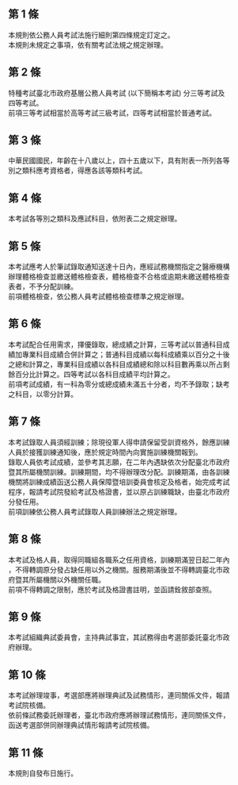 第 1 條
-------
本規則依公務人員考試法施行細則第四條規定訂定之。  
本規則未規定之事項，依有關考試法規之規定辦理。

第 2 條
-------
特種考試臺北市政府基層公務人員考試 (以下簡稱本考試) 分三等考試及  
四等考試。  
前項三等考試相當於高等考試三級考試，四等考試相當於普通考試。

第 3 條
-------
中華民國國民，年齡在十八歲以上，四十五歲以下，具有附表一所列各等  
別之類科應考資格者，得應各該等類科考試。

第 4 條
-------
本考試各等別之類科及應試科目，依附表二之規定辦理。

第 5 條
-------
本考試應考人於筆試錄取通知送達十日內，應經試務機關指定之醫療機構  
辦理體格檢查並繳送體格檢查表，體格檢查不合格或逾期未繳送體格檢查  
表者，不予分配訓練。  
前項體格檢查，依公務人員考試體格檢查標準之規定辦理。

第 6 條
-------
本考試配合任用需求，擇優錄取，總成績之計算，三等考試以普通科目成  
績加專業科目成績合併計算之；普通科目成績以每科成績乘以百分之十後  
之總和計算之，專業科目成績以各科目成績總和除以科目數再乘以所占剩  
餘百分比計算之。四等考試以各科目成績平均計算之。  
前項考試成績，有一科為零分或總成績未滿五十分者，均不予錄取；缺考  
之科目，以零分計算。

第 7 條
-------
本考試錄取人員須經訓練；除現役軍人得申請保留受訓資格外，餘應訓練  
人員於接獲訓練通知後，應於規定時間內向實施訓練機關報到。  
錄取人員依考試成績，並參考其志願，在二年內遇缺依次分配臺北市政府  
暨其所屬機關訓練。訓練期間，均不得辦理改分配。訓練期滿，由各訓練  
機關將訓練成績函送公務人員保障暨培訓委員會核定及格者，始完成考試  
程序，報請考試院發給考試及格證書，並以原占訓練職缺，由臺北市政府  
分發任用。  
前項訓練依公務人員考試錄取人員訓練辦法之規定辦理。

第 8 條
-------
本考試及格人員，取得同職組各職系之任用資格，訓練期滿翌日起二年內  
，不得轉調原分發占缺任用以外之機關。服務期滿後並不得轉調臺北市政  
府暨其所屬機關以外機關任職。  
前項不得轉調之限制，應於考試及格證書註明，並函請銓敘部查照。

第 9 條
-------
本考試組織典試委員會，主持典試事宜，其試務得由考選部委託臺北市政  
府辦理。

第 10 條
--------
本考試辦理竣事，考選部應將辦理典試及試務情形，連同關係文件，報請  
考試院核備。  
依前條試務委託辦理者，臺北市政府應將辦理試務情形，連同關係文件，  
函送考選部併同辦理典試情形報請考試院核備。

第 11 條
--------
本規則自發布日施行。

